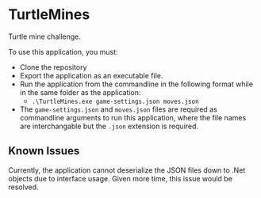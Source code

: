 # TurtleMines
Turtle mine challenge.

To use this application, you must:
- Clone the repository 
- Export the application as an executable file.
- Run the application from the commandline in the following format while in the same folder as the application:
  - `.\TurtleMines.exe game-settings.json moves.json`
- The `game-settings.json` and `moves.json` files are required as commandline arguments to run this application, where the file names are interchangable but the `.json` extension is required.


## Known Issues
Currently, the application cannot deserialize the JSON files down to .Net objects due to interface usage. 
Given more time, this issue would be resolved.
